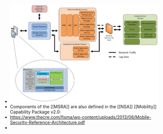 - ![image.png](../assets/msra.png)
- Components of the [[MSRA]] are also defined in the [[NSA]] [[Mobility]] Capability Package v2.0:
- https://www.thecre.com/fisma/wp-content/uploads/2013/06/Mobile-Security-Reference-Architecture.pdf
-